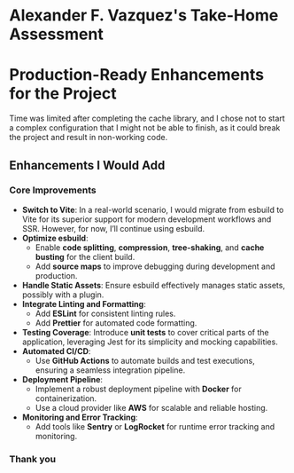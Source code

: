 # Alexander F. Vazquez's Take-Home Assessment
# Production-Ready Enhancements for the Project

Time was limited after completing the cache library, and I chose not to start a complex configuration that I might not be able to finish, as it could break the project and result in non-working code.

## Enhancements I Would Add

### Core Improvements
- **Switch to Vite**: In a real-world scenario, I would migrate from esbuild to Vite for its superior support for modern development workflows and SSR. However, for now, I’ll continue using esbuild.
- **Optimize esbuild**:
  - Enable **code splitting**, **compression**, **tree-shaking**, and **cache busting** for the client build.
  - Add **source maps** to improve debugging during development and production.
- **Handle Static Assets**: Ensure esbuild effectively manages static assets, possibly with a plugin.
- **Integrate Linting and Formatting**:
  - Add **ESLint** for consistent linting rules.
  - Add **Prettier** for automated code formatting.
- **Testing Coverage**: Introduce **unit tests** to cover critical parts of the application, leveraging Jest for its simplicity and mocking capabilities.
- **Automated CI/CD**:
  - Use **GitHub Actions** to automate builds and test executions, ensuring a seamless integration pipeline.
- **Deployment Pipeline**:
  - Implement a robust deployment pipeline with **Docker** for containerization.
  - Use a cloud provider like **AWS** for scalable and reliable hosting.
- **Monitoring and Error Tracking**:
  - Add tools like **Sentry** or **LogRocket** for runtime error tracking and monitoring.

### Thank you



